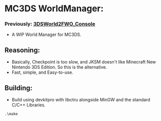# MC3DS WorldManager:
### Previously: <ins>3DSWorld2FWO_Console</ins>
- A WIP World Manager for MC3DS.

## Reasoning:
- Basically, Checkpoint is too slow, and JKSM doesn't like Minecraft New Nintendo 3DS Edition. So this is the alternative.
- Fast, simple, and Easy-to-use.

## Building:
- Build using devkitpro with libctru alongside MinGW and the standard C/C++ Libraries.
```
.\make
```
